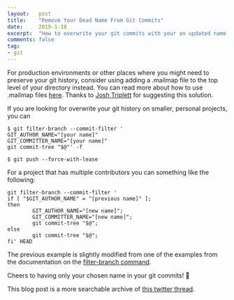 ```yaml
---
layout:   post
title:    "Remove Your Dead Name From Git Commits"
date:     2019-1-18
excerpt:  "How to overwrite your git commits with your an updated name!"
comments: false
tag:
- git
---
```


For production environments or other places where you might need to
preserve your git history, consider using adding a .mailmap file to the
top level of your directory instead. You can read more about how to use
.mailmap files [here](https://git-scm.com/docs/git-check-mailmap).
Thanks to [Josh Triplett](https://twitter.com/josh_triplett) for
suggesting this solution.

If you are looking for overwrite your git history on smaller,
personal projects, you can
```
$ git filter-branch --commit-filter '
GIT_AUTHOR_NAME="[your name]"
GIT_COMMITTER_NAME="[your name]"
git commit-tree "$@"' -f
```

```
$ git push --force-with-lease
```

For a project that has multiple contributors you can something like the following:
```
git filter-branch --commit-filter '
if [ "$GIT_AUTHOR_NAME" = "[previous name]" ];
then
        GIT_AUTHOR_NAME="[new name]";
        GIT_COMMITTER_NAME="[new name]";
        git commit-tree "$@";
else
        git commit-tree "$@";
fi' HEAD
```

The previous example is slightly modified from one of the
examples from the documentation on the
[filter-branch command](https://git-scm.com/docs/git-filter-branch).

Cheers to having only your chosen name in your git commits! 🎉

This blog post is a more searchable archive of [this twitter
thread](https://twitter.com/DebugSteven/status/1082402318539243520).
